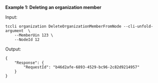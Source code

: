 **Example 1: Deleting an organization member**



Input: 

```
tccli organization DeleteOrganizationMemberFromNode --cli-unfold-argument  \
    --MemberUin 123 \
    --NodeId 12
```

Output: 
```
{
    "Response": {
        "RequestId": "b46d2afe-6893-4529-bc96-2c82d9214957"
    }
}
```


